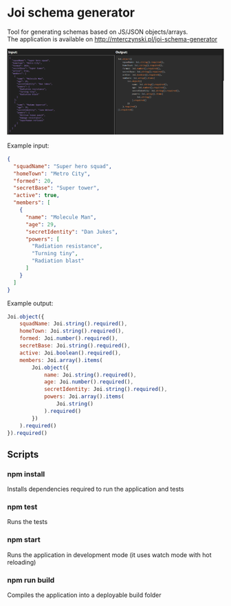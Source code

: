 # Joi schema generator

Tool for generating schemas based on JS/JSON objects/arrays.  
The application is available on http://mterczynski.pl/joi-schema-generator

<img src="preview.png">

Example input:

```json
{
  "squadName": "Super hero squad",
  "homeTown": "Metro City",
  "formed": 20,
  "secretBase": "Super tower",
  "active": true,
  "members": [
    {
      "name": "Molecule Man",
      "age": 29,
      "secretIdentity": "Dan Jukes",
      "powers": [
        "Radiation resistance",
        "Turning tiny",
        "Radiation blast"
      ]
    }
  ]
}
```

Example output:

```javascript
Joi.object({
    squadName: Joi.string().required(),
    homeTown: Joi.string().required(),
    formed: Joi.number().required(),
    secretBase: Joi.string().required(),
    active: Joi.boolean().required(),
    members: Joi.array().items(
        Joi.object({
            name: Joi.string().required(),
            age: Joi.number().required(),
            secretIdentity: Joi.string().required(),
            powers: Joi.array().items(
                Joi.string()
            ).required()
        })
    ).required()
}).required()
```

## Scripts

### npm install

Installs dependencies required to run the application and tests

### npm test

Runs the tests

### npm start

Runs the application in development mode (it uses watch mode with hot reloading)

### npm run build

Compiles the application into a deployable build folder
